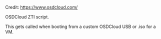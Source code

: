 Credit: https://www.osdcloud.com/

OSDCloud ZTI script.

This gets called when booting from a custom OSDCloud USB or .iso for a VM.
